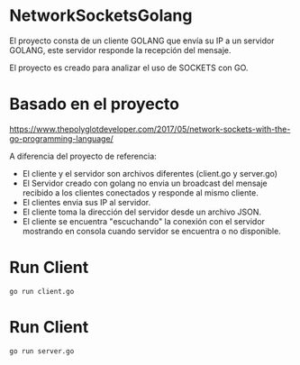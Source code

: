 # NetworkSocketsGolang

El proyecto consta de un cliente GOLANG que envía su IP a un servidor GOLANG, este servidor responde la recepción del mensaje.

El proyecto es creado para analizar el uso de SOCKETS con GO.


# Basado en el proyecto

https://www.thepolyglotdeveloper.com/2017/05/network-sockets-with-the-go-programming-language/

A diferencia del proyecto de referencia:

  * El cliente y el servidor son archivos diferentes (client.go y server.go)
  * El Servidor creado con golang no envia un broadcast del mensaje recibido a los clientes conectados y responde al mismo cliente.
  * El clientes envia sus IP al servidor.
  * El cliente toma la dirección del servidor desde un archivo JSON.
  * El cliente se encuentra "escuchando" la conexión con el servidor mostrando en consola cuando servidor se encuentra o no disponible.
  
# Run Client

    go run client.go 

# Run Client

    go run server.go 





